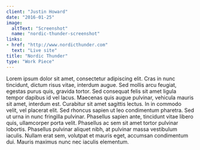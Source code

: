 ```yaml
---
client: "Justin Howard"
date: "2016-01-25"
image:
  altText: "Screenshot"
  name: "nordic-thunder-screenshot"
links:
- href: "http://www.nordicthunder.com"
  text: "Live site"
title: "Nordic Thunder"
type: "Work Piece"
---
```


Lorem ipsum dolor sit amet, consectetur adipiscing elit. Cras in nunc tincidunt, dictum risus vitae, interdum augue. Sed mollis arcu feugiat, egestas purus quis, gravida tortor. Sed consequat felis sit amet ligula tempor dapibus id vel lacus. Maecenas quis augue pulvinar, vehicula mauris sit amet, interdum est. Curabitur sit amet sagittis lectus. In in commodo velit, vel placerat elit. Sed rhoncus sapien ut leo condimentum pharetra. Sed ut urna in nunc fringilla pulvinar. Phasellus sapien ante, tincidunt vitae libero quis, ullamcorper porta velit. Phasellus ac sem sit amet tortor pulvinar lobortis. Phasellus pulvinar aliquet nibh, at pulvinar massa vestibulum iaculis. Nullam erat sem, volutpat et mauris eget, accumsan condimentum dui. Mauris maximus nunc nec iaculis elementum.
